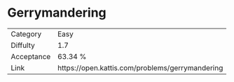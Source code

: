 # Gerrymandering

<table>
    <tr>
        <td>Category</td>
        <td>Easy</td>
    </tr>
    <tr>
        <td>Diffulty</td>
        <td>1.7</td>
    </tr>
    <tr>
        <td>Acceptance</td>
        <td>63.34 %</td>
    </tr>
    <tr>
        <td>Link</td>
        <td>https://open.kattis.com/problems/gerrymandering</td>
    </tr>
</table>